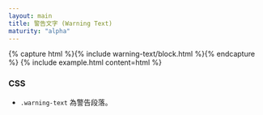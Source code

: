 ```yaml
---
layout: main
title: 警告文字 (Warning Text)
maturity: "alpha"
---
```


{% capture html %}{% include warning-text/block.html %}{% endcapture %}
{% include example.html content=html %}

### CSS

- `.warning-text` 為警告段落。
